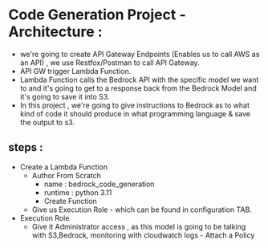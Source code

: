 # Code Generation Project - Architecture :

- we're going to create API Gateway Endpoints (Enables us to call AWS as an API) , we use Restfox/Postman to call API Gateway.
- API GW trigger Lambda Function.
- Lambda Function calls the Bedrock API with the specific model we want to and it's going to get to a response back from the Bedrock Model and it's going to save it into S3.
- In this project , we're going to give instructions to Bedrock as to what kind of code it should produce in what programming language & save the output to s3.

## steps :

- Create a Lambda Function
  - Author From Scratch
    - name : bedrock_code_generation
    - runtime : python 3.11
    - Create Function
  - Give us Execution Role - which can be found in configuration TAB.
- Execution Role 
    - Give it Administrator access , as this model is going to be talking with S3,Bedrock, monitoring with cloudwatch logs - Attach a Policy